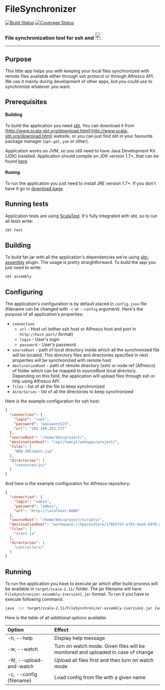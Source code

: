 # FileSynchronizer

[![Build Status](https://travis-ci.org/wojda/FileSynchronizer.svg?branch=master)](https://travis-ci.org/wojda/FileSynchronizer) [![Coverage Status](https://coveralls.io/repos/wojda/FileSynchronizer/badge.svg?branch=master)](https://coveralls.io/r/wojda/FileSynchronizer?branch=master) 

### File synchronization tool for ssh and <a href="http://www.alfresco.com/"><img src="https://upload.wikimedia.org/wikipedia/de/2/23/Alfresco-logo.svg" alt="Alfresco" height="24px"></a>

------------------------------------------------

## Purpose

This little app helps you with keeping your local files synchronized with remote files available either through ssh protocol or through Alfresco API. We use it mainly during development of other apps, but you could use to synchronize whatever you want.

## Prerequisites

#### Building

To build the application you need [sbt](http://www.scala-sbt.org/). You can download it from [http://www.scala-sbt.org/download.html](http://www.scala-sbt.org/download.html) website, or you can just find sbt in your favourite package manager (`apt-get`, `yum` or other).

Application works on JVM, so you still need to have Java Development Kit (JDK) installed. Application should compile on JDK version 1.7+, that can be found [here](http://www.oracle.com/technetwork/java/javase/downloads/index.html)

#### Runing

To run the application you just need to install JRE version 1.7+. If you don't have it go to [download page](http://www.oracle.com/technetwork/java/javase/downloads/jre8-downloads-2133155.html).

## Running tests

Application tests are using [ScalaTest](http://www.scalatest.org/). It's fully integrated with sbt, so to run all tests write:

```bash
sbt test
```

## Building

To build fat-jar with all the application's dependencies we're using [sbt-assembly](https://github.com/sbt/sbt-assembly) plugin. The usage is pretty straightforward. To build the app you just need to write:

```bash
sbt assembly
```

## Configuring

The application's configuration is by default placed in `config.json` file (filename can be changed with `-c` or `--config` argument). Here's the purpose of all application's properties:

* `connection`
  * `url` - Host url (either ssh host or Alfresco host and port in `http://host:port/` format)
  * `login` - User's login
  * `password` - User's password
* `sourceRoot` - path of local directory inside which all the synchronized file will be located. This directory files and directories specified in next properties will be synchronized with remote host
* `destinationRoot` - path of remote directory (ssh) or node ref (Alfresco) of folder which can be mapped to sourceRoot local directory. Depending on this field, the application will upload files through ssh or http using Alfresco API.
* `files` - list of all the file to keep synchronized
* `directories` - list of all the directories to keep synchronized

Here is the example configuration for ssh host:

```json
{
  "connection": {
    "login": "root",
    "password": "password123",
    "url": "192.168.253.177"
  },
  "sourceRoot": "/home/bms/project/",
  "destinationRoot": "/opt/tomcat/webapps/project/",
  "files": [
    "WEB-INF/main.jsp"
  ],
  "directories": [
    "resources/js/"
  ]
}

```

And here is the example configuration for Alfresco repository:

```json
{
  "connection": {
    "login": "admin",
    "password": "admin",
    "url": "http://localhost:8080"
  },
  "sourceRoot": "/home/bms/project/scripts/",
  "destinationRoot": "workspace://SpacesStore/17855f47-ef83-4eeb-b9f0-a41f07ab6cac",
  "files": [
    "start.js"
  ],
  "directories": [
    "controllers/"
  ]
}
```

## Running

To run the application you have to execute jar which after build process will be available in `target/scala-2.11/` folder. The jar filename will have `FileSynchronizer-assembly-{version}.jar` format. To run it you have to execute following command:

```bash
java -jar target/scala-2.11/FileSynchronizer-assembly-{version}.jar {additional options}
```

Here is the table of all additional options available:

| Option                  | Effect                                                                            |
|:------------------------|:----------------------------------------------------------------------------------|
| -h, --help              | Display help message                                                              |
| -w, --watch             | Turn on watch mode. Given files will be monitored and uploaded in case of change  |
| -W, --upload-and-watch  | Upload all files first and then turn on watch mode                                |
| -c, --config {filename} | Load config from file with a given name                                           |
